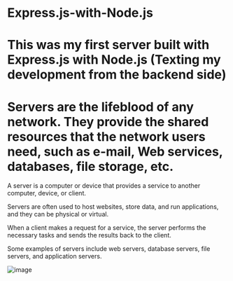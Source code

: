 # Express.js-with-Node.js
# This was my first server built with Express.js with Node.js (Texting my development from the backend side)

# Servers are the lifeblood of any network. They provide the shared resources that the network users need, such as e-mail, Web services, databases, file storage, etc.



A server is a computer or device that provides a service to another computer, device, or client.

Servers are often used to host websites, store data, and run applications, and they can be physical or virtual. 

When a client makes a request for a service, the server performs the necessary tasks and sends the results back to the client.

Some examples of servers include web servers, database servers, file servers, and application servers.

![image](https://user-images.githubusercontent.com/107305274/210185262-b565f1be-1913-4d54-987f-53e480838c62.png)

